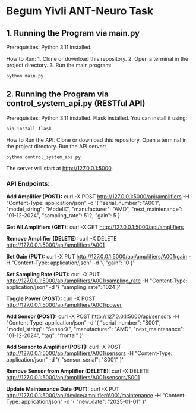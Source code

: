 # Begum Yivli ANT-Neuro Task
## 1. Running the Program via main.py
Prerequisites: Python 3.11 installed.
   
How to Run:
    1. Clone or download this repository.
    2. Open a terminal in the project directory.
    3. Run the main program:
    
    python main.py

## 2. Running the Program via control_system_api.py (RESTful API)
Prerequisites:
Python 3.11 installed.
Flask installed. You can install it using:
    
    pip install flask
    
How to Run the API:
    Clone or download this repository.
    Open a terminal in the project directory.
    Run the API server:
    
    python control_system_api.py
The server will start at http://127.0.0.1:5000.

### API Endpoints:
**Add Amplifier (POST):**
curl -X POST http://127.0.0.1:5000/api/amplifiers -H "Content-Type: application/json" -d '{
  "serial_number": "A001",
  "model_string": "ModelX",
  "manufacturer": "AMD",
  "next_maintenance": "01-12-2024",
  "sampling_rate": 512,
  "gain": 5
}'

**Get All Amplifiers (GET):**
curl -X GET http://127.0.0.1:5000/api/amplifiers

**Remove Amplifier (DELETE):**
curl -X DELETE http://127.0.0.1:5000/api/amplifiers/A001

**Set Gain (PUT):**
curl -X PUT http://127.0.0.1:5000/api/amplifiers/A001/gain -H "Content-Type: application/json" -d '{
  "gain": 10
}'

**Set Sampling Rate (PUT):**
curl -X PUT http://127.0.0.1:5000/api/amplifiers/A001/sampling_rate -H "Content-Type: application/json" -d '{
  "sampling_rate": 1024
}'

**Toggle Power (POST):**
curl -X POST http://127.0.0.1:5000/api/amplifiers/A001/power

**Add Sensor (POST):**
curl -X POST http://127.0.0.1:5000/api/sensors -H "Content-Type: application/json" -d '{
  "serial_number": "S001",
  "model_string": "SensorX",
  "manufacturer": "AMD",
  "next_maintenance": "01-12-2024",
  "tag": "frontal"
}'

**Add Sensor to Amplifier (POST):**
curl -X POST http://127.0.0.1:5000/api/amplifiers/A001/sensors -H "Content-Type: application/json" -d '{
  "sensor_serial": "S001"
}'

**Remove Sensor from Amplifier (DELETE):**
curl -X DELETE http://127.0.0.1:5000/api/amplifiers/A001/sensors/S001

**Update Maintenance Date (PUT):**
curl -X PUT http://127.0.0.1:5000/api/device/amplifier/A001/maintenance -H "Content-Type: application/json" -d '{
  "new_date": "2025-01-01"
}'

